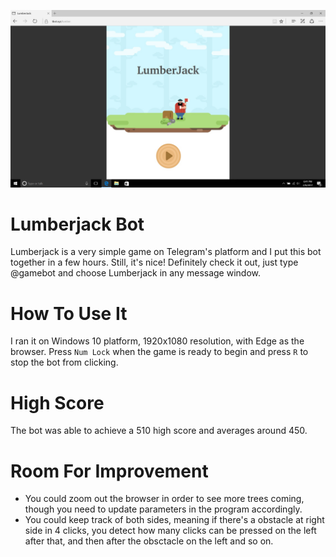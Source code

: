 ![alt tag](https://raw.githubusercontent.com/xphoniex/Lumberjack-Bot/master/lumber.jpg)

# Lumberjack Bot

Lumberjack is a very simple game on Telegram's platform and I put this bot together in a few hours. Still, it's nice! Definitely check it out, just type @gamebot and choose Lumberjack in any message window.

# How To Use It

I ran it on Windows 10 platform, 1920x1080 resolution, with Edge as the browser. Press `Num Lock` when the game is ready to begin and press `R` to stop the bot from clicking.

# High Score

The bot was able to achieve a 510 high score and averages around 450.

# Room For Improvement

* You could zoom out the browser in order to see more trees coming, though you need to update parameters in the program accordingly.
* You could keep track of both sides, meaning if there's a obstacle at right side in 4 clicks, you detect how many clicks can be pressed on the left after that, and then after the obsctacle on the left and so on.

